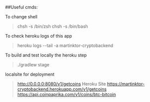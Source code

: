 ##Useful cmds:

To change shell
>chsh -s /bin/zsh
>chsh -s /bin/bash

To check heroku logs of this app
>heroku logs --tail -a martinktor-cryptobackend

To build and test locally the heroku step
>./gradlew stage 


localsite for deployment
> http://0.0.0.0:8080/v1/getcoins
Heroku Site
> https://martinktor-cryptobackend.herokuapp.com/v1/getcoins
> https://api.coinpaprika.com/v1/coins/btc-bitcoin